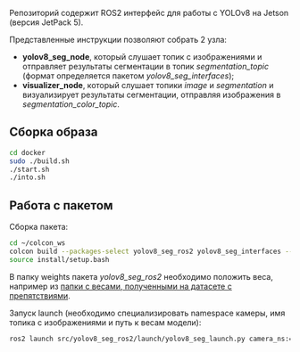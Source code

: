 Репозиторий содержит ROS2 интерфейс для работы с YOLOv8 на Jetson (версия JetPack 5).

Представленные инструкции позволяют собрать 2 узла:
- __yolov8_seg_node__, который слушает топик с изображениями и отправляет результаты сегментации в топик _segmentation_topic_ (формат определяется пакетом _yolov8_seg_interfaces_);
- __visualizer_node__, который слушает топики _image_ и _segmentation_ и визуализирует результаты сегментации, отправляя изображения в _segmentation_color_topic_.

## Сборка образа
```bash
cd docker
sudo ./build.sh
./start.sh
./into.sh
```

## Работа с пакетом

Сборка пакета:
```bash
cd ~/colcon_ws
colcon build --packages-select yolov8_seg_ros2 yolov8_seg_interfaces --symlink-install
source install/setup.bash
```
В папку weights пакета _yolov8_seg_ros2_ необходимо положить веса, например из  [папки с весами, полученными на датасете с препятствиями](https://disk.yandex.ru/d/-3Nz15ePPFSZiQ).

Запуск launch (необходимо специализировать namespace камеры, имя топика с изображениями и путь к весам модели):
```bash
ros2 launch src/yolov8_seg_ros2/launch/yolov8_seg_launch.py camera_ns:="/sensum/left/" image_topic:=image_raw weights:="src/yolov8_seg_ros2/weights/roboseg_S_5_cats.pt"
```

